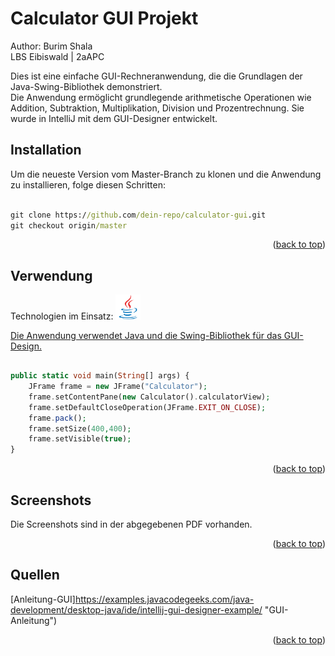 <a name="readme-top"></a>
# Calculator GUI Projekt
Author: Burim Shala <br>
LBS Eibiswald | 2aAPC

Dies ist eine einfache GUI-Rechneranwendung, die die Grundlagen der Java-Swing-Bibliothek demonstriert. <br>
Die Anwendung ermöglicht grundlegende arithmetische Operationen wie Addition, Subtraktion, Multiplikation, Division und Prozentrechnung. Sie wurde in IntelliJ mit dem GUI-Designer entwickelt.

## Installation
Um die neueste Version vom Master-Branch zu klonen und die Anwendung zu installieren, folge diesen Schritten:
```cmd

git clone https://github.com/dein-repo/calculator-gui.git
git checkout origin/master

```
<p align="right">(<a href="#readme-top">back to top</a>)</p>

## Verwendung
Technologien im Einsatz:
<a href="https://www.java.com" target="_blank" rel="noreferrer"> <img src="https://raw.githubusercontent.com/devicons/devicon/master/icons/java/java-original.svg" alt="java" width="40" height="40"/>
<p>Die Anwendung verwendet Java und die Swing-Bibliothek für das GUI-Design.</p>

```php

public static void main(String[] args) {
    JFrame frame = new JFrame("Calculator");
    frame.setContentPane(new Calculator().calculatorView);
    frame.setDefaultCloseOperation(JFrame.EXIT_ON_CLOSE);
    frame.pack();
    frame.setSize(400,400);
    frame.setVisible(true);
}


```
<p align="right">(<a href="#readme-top">back to top</a>)</p>

## Screenshots

<p>Die Screenshots sind in der abgegebenen PDF vorhanden.</p>

<p align="right">(<a href="#readme-top">back to top</a>)</p>

## Quellen

[Anleitung-GUI]https://examples.javacodegeeks.com/java-development/desktop-java/ide/intellij-gui-designer-example/ "GUI-Anleitung")
<p align="right">(<a href="#readme-top">back to top</a>)</p>

<!-- MARKDOWN LINKS & IMAGES -->
<!-- https://www.markdownguide.org/basic-syntax/#reference-style-links -->
[java.com]: https://img.shields.io/badge/Java-ED8B00?style=for-the-badge&logo=openjdk&logoColor=white
[java-url]: https://www.java.com/de/
[product-screenshot]: Screenshot.png
